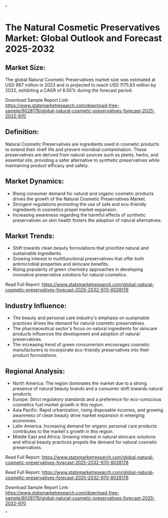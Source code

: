 <p>&quot;</p>
<title></title>
<h1>The Natural Cosmetic Preservatives Market: Global Outlook and Forecast 2025-2032</h1>

<h2>Market Size:</h2>

<p>The global Natural Cosmetic Preservatives market size was estimated at USD 667 million in 2023 and is projected to reach USD 1175.63 million by 2032, exhibiting a CAGR of 6.50% during the forecast period.</p>

<p>Download Sample Report Link: <a href="https://www.statsmarketresearch.com/download-free-sample/8028178/global-natural-cosmetic-preservatives-forecast-2025-2032-970">https://www.statsmarketresearch.com/download-free-sample/8028178/global-natural-cosmetic-preservatives-forecast-2025-2032-970</a></p>

<h2>Definition:</h2>

<p>Natural Cosmetic Preservatives are ingredients used in cosmetic products to extend their shelf life and prevent microbial contamination. These preservatives are derived from natural sources such as plants, herbs, and essential oils, providing a safer alternative to synthetic preservatives while maintaining product efficacy and safety.</p>

<h2>Market Dynamics:</h2>

<ul>
	<li>Rising consumer demand for natural and organic cosmetic products drives the growth of the Natural Cosmetic Preservatives Market.</li>
	<li>Stringent regulations promoting the use of safe and eco-friendly ingredients in cosmetics propel market expansion.</li>
	<li>Increasing awareness regarding the harmful effects of synthetic preservatives on skin health fosters the adoption of natural alternatives.</li>
</ul>

<h2>Market Trends:</h2>

<ul>
	<li>Shift towards clean beauty formulations that prioritize natural and sustainable ingredients.</li>
	<li>Growing interest in multifunctional preservatives that offer both antimicrobial properties and skincare benefits.</li>
	<li>Rising popularity of green chemistry approaches in developing innovative preservative solutions for natural cosmetics.</li>
</ul>

<p>Read Full Report: <a href="https://www.statsmarketresearch.com/global-natural-cosmetic-preservatives-forecast-2025-2032-970-8028178">https://www.statsmarketresearch.com/global-natural-cosmetic-preservatives-forecast-2025-2032-970-8028178</a></p>

<h2>Industry Influence:</h2>

<ul>
	<li>The beauty and personal care industry&#39;s emphasis on sustainable practices drives the demand for natural cosmetic preservatives.</li>
	<li>The pharmaceutical sector&#39;s focus on natural ingredients for skincare products influences the development and adoption of natural preservatives.</li>
	<li>The increasing trend of green consumerism encourages cosmetic manufacturers to incorporate eco-friendly preservatives into their product formulations.</li>
</ul>

<h2>Regional Analysis:</h2>

<ul>
	<li>North America: The region dominates the market due to a strong presence of natural beauty brands and a consumer shift towards natural products.</li>
	<li>Europe: Strict regulatory standards and a preference for eco-conscious cosmetics fuel market growth in this region.</li>
	<li>Asia Pacific: Rapid urbanization, rising disposable incomes, and growing awareness of clean beauty drive market expansion in emerging economies.</li>
	<li>Latin America: Increasing demand for organic personal care products contributes to the market&#39;s growth in this region.</li>
	<li>Middle East and Africa: Growing interest in natural skincare solutions and ethical beauty practices propels the demand for natural cosmetic preservatives.</li>
</ul>

<p>Read Full Report: <a href="https://www.statsmarketresearch.com/global-natural-cosmetic-preservatives-forecast-2025-2032-970-8028178">https://www.statsmarketresearch.com/global-natural-cosmetic-preservatives-forecast-2025-2032-970-8028178</a></p>

<p>Read Full Report: <a href="https://www.statsmarketresearch.com/global-natural-cosmetic-preservatives-forecast-2025-2032-970-8028178">https://www.statsmarketresearch.com/global-natural-cosmetic-preservatives-forecast-2025-2032-970-8028178</a></p>

<p>Download Sample Report Link: <a href="https://www.statsmarketresearch.com/download-free-sample/8028178/global-natural-cosmetic-preservatives-forecast-2025-2032-970">https://www.statsmarketresearch.com/download-free-sample/8028178/global-natural-cosmetic-preservatives-forecast-2025-2032-970</a></p>

<p>&quot;</p>
